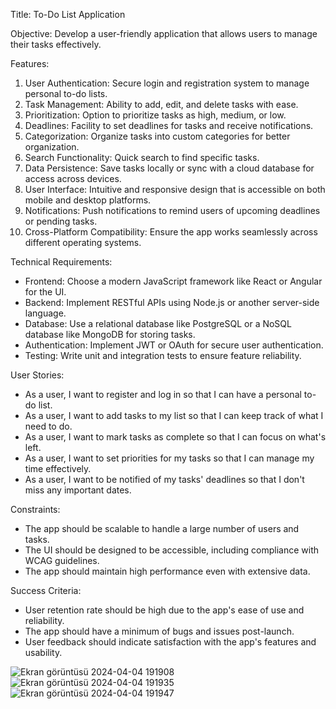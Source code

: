 Title: To-Do List Application

Objective: Develop a user-friendly application that allows users to manage their tasks effectively.

Features:
1. User Authentication: Secure login and registration system to manage personal to-do lists.
2. Task Management: Ability to add, edit, and delete tasks with ease.
3. Prioritization: Option to prioritize tasks as high, medium, or low.
4. Deadlines: Facility to set deadlines for tasks and receive notifications.
5. Categorization: Organize tasks into custom categories for better organization.
6. Search Functionality: Quick search to find specific tasks.
7. Data Persistence: Save tasks locally or sync with a cloud database for access across devices.
8. User Interface: Intuitive and responsive design that is accessible on both mobile and desktop platforms.
9. Notifications: Push notifications to remind users of upcoming deadlines or pending tasks.
10. Cross-Platform Compatibility: Ensure the app works seamlessly across different operating systems.

Technical Requirements:
- Frontend: Choose a modern JavaScript framework like React or Angular for the UI.
- Backend: Implement RESTful APIs using Node.js or another server-side language.
- Database: Use a relational database like PostgreSQL or a NoSQL database like MongoDB for storing tasks.
- Authentication: Implement JWT or OAuth for secure user authentication.
- Testing: Write unit and integration tests to ensure feature reliability.

User Stories:
- As a user, I want to register and log in so that I can have a personal to-do list.
- As a user, I want to add tasks to my list so that I can keep track of what I need to do.
- As a user, I want to mark tasks as complete so that I can focus on what's left.
- As a user, I want to set priorities for my tasks so that I can manage my time effectively.
- As a user, I want to be notified of my tasks' deadlines so that I don't miss any important dates.

Constraints:
- The app should be scalable to handle a large number of users and tasks.
- The UI should be designed to be accessible, including compliance with WCAG guidelines.
- The app should maintain high performance even with extensive data.

Success Criteria:
- User retention rate should be high due to the app's ease of use and reliability.
- The app should have a minimum of bugs and issues post-launch.
- User feedback should indicate satisfaction with the app's features and usability.

![Ekran görüntüsü 2024-04-04 191908](https://github.com/mu-se373-220704049/ToDoList/assets/163425051/45346493-868b-45e7-907c-d50418d588e9)
![Ekran görüntüsü 2024-04-04 191935](https://github.com/mu-se373-220704049/ToDoList/assets/163425051/65d20431-a434-46c8-a016-b740cc363390)
![Ekran görüntüsü 2024-04-04 191947](https://github.com/mu-se373-220704049/ToDoList/assets/163425051/6bb975f7-3123-44af-a4d1-34028b8ef87e)



